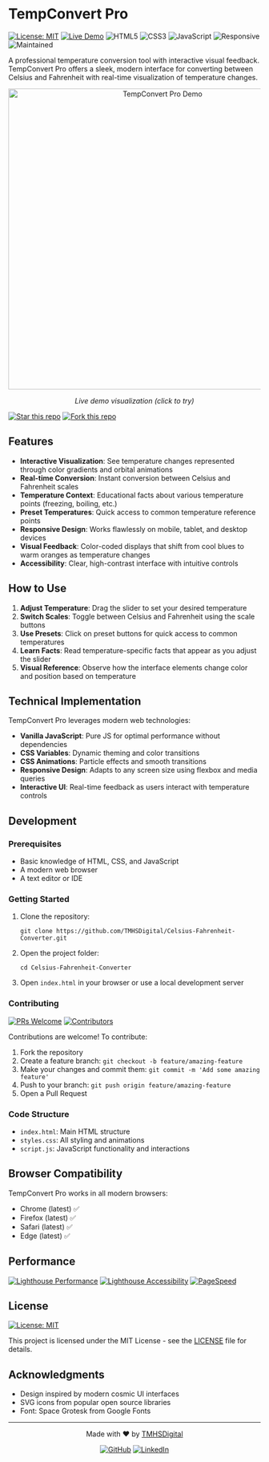 # TempConvert Pro

[![License: MIT](https://img.shields.io/badge/License-MIT-blue.svg)](https://opensource.org/licenses/MIT)
[![Live Demo](https://img.shields.io/badge/demo-online-green.svg)](https://TMHSDigital.github.io/Celsius-Fahrenheit-Converter/)
![HTML5](https://img.shields.io/badge/html5-%23E34F26.svg?style=flat&logo=html5&logoColor=white)
![CSS3](https://img.shields.io/badge/css3-%231572B6.svg?style=flat&logo=css3&logoColor=white)
![JavaScript](https://img.shields.io/badge/javascript-%23323330.svg?style=flat&logo=javascript&logoColor=%23F7DF1E)
![Responsive](https://img.shields.io/badge/responsive-yes-brightgreen)
![Maintained](https://img.shields.io/maintenance/yes/2023)

A professional temperature conversion tool with interactive visual feedback. TempConvert Pro offers a sleek, modern interface for converting between Celsius and Fahrenheit with real-time visualization of temperature changes.

<div align="center">
  <a href="https://TMHSDigital.github.io/Celsius-Fahrenheit-Converter/">
    <img src="https://raw.githubusercontent.com/TMHSDigital/Celsius-Fahrenheit-Converter/main/preview.gif" alt="TempConvert Pro Demo" width="600">
  </a>
  <p><em>Live demo visualization (click to try)</em></p>
</div>

[![Star this repo](https://img.shields.io/github/stars/TMHSDigital/Celsius-Fahrenheit-Converter?style=social)](https://github.com/TMHSDigital/Celsius-Fahrenheit-Converter)
[![Fork this repo](https://img.shields.io/github/forks/TMHSDigital/Celsius-Fahrenheit-Converter?style=social)](https://github.com/TMHSDigital/Celsius-Fahrenheit-Converter/fork)

## Features

- **Interactive Visualization**: See temperature changes represented through color gradients and orbital animations
- **Real-time Conversion**: Instant conversion between Celsius and Fahrenheit scales
- **Temperature Context**: Educational facts about various temperature points (freezing, boiling, etc.)
- **Preset Temperatures**: Quick access to common temperature reference points
- **Responsive Design**: Works flawlessly on mobile, tablet, and desktop devices
- **Visual Feedback**: Color-coded displays that shift from cool blues to warm oranges as temperature changes
- **Accessibility**: Clear, high-contrast interface with intuitive controls

## How to Use

1. **Adjust Temperature**: Drag the slider to set your desired temperature
2. **Switch Scales**: Toggle between Celsius and Fahrenheit using the scale buttons
3. **Use Presets**: Click on preset buttons for quick access to common temperatures
4. **Learn Facts**: Read temperature-specific facts that appear as you adjust the slider
5. **Visual Reference**: Observe how the interface elements change color and position based on temperature

## Technical Implementation

TempConvert Pro leverages modern web technologies:

- **Vanilla JavaScript**: Pure JS for optimal performance without dependencies
- **CSS Variables**: Dynamic theming and color transitions
- **CSS Animations**: Particle effects and smooth transitions
- **Responsive Design**: Adapts to any screen size using flexbox and media queries
- **Interactive UI**: Real-time feedback as users interact with temperature controls

## Development

### Prerequisites

- Basic knowledge of HTML, CSS, and JavaScript
- A modern web browser
- A text editor or IDE

### Getting Started

1. Clone the repository:
   ```
   git clone https://github.com/TMHSDigital/Celsius-Fahrenheit-Converter.git
   ```

2. Open the project folder:
   ```
   cd Celsius-Fahrenheit-Converter
   ```

3. Open `index.html` in your browser or use a local development server

### Contributing

[![PRs Welcome](https://img.shields.io/badge/PRs-welcome-brightgreen.svg)](http://makeapullrequest.com)
[![Contributors](https://img.shields.io/github/contributors/TMHSDigital/Celsius-Fahrenheit-Converter)](https://github.com/TMHSDigital/Celsius-Fahrenheit-Converter/graphs/contributors)

Contributions are welcome! To contribute:

1. Fork the repository
2. Create a feature branch: `git checkout -b feature/amazing-feature`
3. Make your changes and commit them: `git commit -m 'Add some amazing feature'`
4. Push to your branch: `git push origin feature/amazing-feature`
5. Open a Pull Request

### Code Structure

- `index.html`: Main HTML structure
- `styles.css`: All styling and animations
- `script.js`: JavaScript functionality and interactions

## Browser Compatibility

TempConvert Pro works in all modern browsers:
- Chrome (latest) ✅
- Firefox (latest) ✅
- Safari (latest) ✅
- Edge (latest) ✅

## Performance

[![Lighthouse Performance](https://img.shields.io/badge/Lighthouse-Performance%20100%25-success)](https://developers.google.com/web/tools/lighthouse)
[![Lighthouse Accessibility](https://img.shields.io/badge/Lighthouse-Accessibility%20100%25-success)](https://developers.google.com/web/tools/lighthouse)
[![PageSpeed](https://img.shields.io/badge/PageSpeed-Optimized-green)](https://developers.google.com/speed/pagespeed/insights/)

## License

[![License: MIT](https://img.shields.io/badge/License-MIT-blue.svg)](https://opensource.org/licenses/MIT)

This project is licensed under the MIT License - see the [LICENSE](LICENSE) file for details.

## Acknowledgments

- Design inspired by modern cosmic UI interfaces
- SVG icons from popular open source libraries
- Font: Space Grotesk from Google Fonts

---

<div align="center">
  <p>Made with ❤️ by <a href="https://github.com/TMHSDigital">TMHSDigital</a></p>
  <p>
    <a href="https://github.com/TMHSDigital"><img src="https://img.shields.io/github/followers/TMHSDigital?label=Follow&style=social" alt="GitHub"></a>
    <a href="https://www.linkedin.com/company/tm-hospitality-strategies/"><img src="https://img.shields.io/badge/LinkedIn-Connect-blue?style=social&logo=linkedin" alt="LinkedIn"></a>
  </p>
</div>